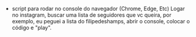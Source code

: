 * script para rodar no console do navegador (Chrome, Edge, Etc)
Logar no instagram, buscar uma lista de seguidores que vc queira, por exemplo, eu peguei a lista do filipedeshamps, abrir o console, colocar o código e "play".

